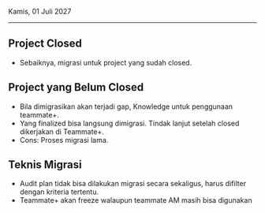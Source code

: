 Kamis, 01 Juli 2027
***

## Project Closed
* Sebaiknya, migrasi untuk project yang sudah closed. <br>

## Project yang Belum Closed
* Bila dimigrasikan akan terjadi gap, Knowledge untuk penggunaan teammate+.
* Yang finalized bisa langsung dimigrasi. Tindak lanjut setelah closed dikerjakan di Teammate+. 
* Cons: Proses migrasi lama.

## Teknis Migrasi
* Audit plan tidak bisa dilakukan migrasi secara sekaligus, harus difilter dengan kriteria tertentu.
* Teammate+ akan freeze walaupun teammate AM masih bisa digunakan

